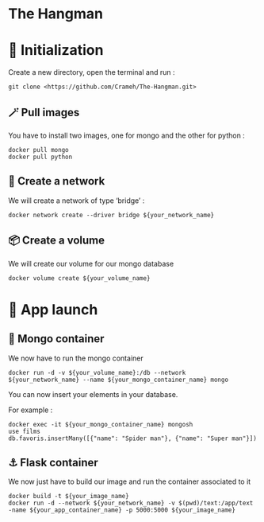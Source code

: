 # The Hangman

# 🌟 Initialization

Create a new directory, open the terminal and run :

```
git clone <https://github.com/Crameh/The-Hangman.git>
```

## 🪄 Pull images

You have to install two images, one for mongo and the other for python :

```
docker pull mongo
docker pull python
```

## 🌉 Create a network

We will create a network of type ‘bridge’ :

```
docker network create --driver bridge ${your_network_name}
```

## 📦 Create a volume

We will create our volume for our mongo database

```
docker volume create ${your_volume_name}
```

# 🚀 App launch

## 🐍 Mongo container

We now have to run the mongo container

```
docker run -d -v ${your_volume_name}:/db --network ${your_network_name} --name ${your_mongo_container_name} mongo
```

You can now insert your elements in your database.

For example :

```
docker exec -it ${your_mongo_container_name} mongosh
use films
db.favoris.insertMany([{"name": "Spider man"}, {"name": "Super man"}])
```

## ⚓ Flask container

We now just have to build our image and run the container associated to it

```
docker build -t ${your_image_name}
docker run -d --network ${your_network_name} -v $(pwd)/text:/app/text -name ${your_app_container_name} -p 5000:5000 ${your_image_name}
```

